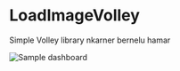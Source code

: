 # LoadImageVolley

Simple Volley library nkarner bernelu hamar

![Sample dashboard](https://github.com/ripienaar/gdash/raw/master/sample/email.png)

